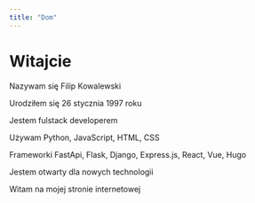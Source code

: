 ```yaml
---
title: "Dom"
---
```

# Witajcie

Nazywam się Filip Kowalewski

Urodziłem się 26 stycznia 1997 roku

Jestem fulstack developerem

Używam Python, JavaScript, HTML, CSS

Frameworki FastApi, Flask, Django, Express.js, React, Vue, Hugo

Jestem otwarty dla nowych technologii

Witam na mojej stronie internetowej